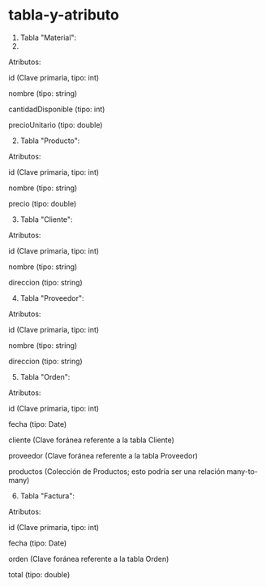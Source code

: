 # tabla-y-atributo

1) Tabla "Material":
2) 
Atributos:

id (Clave primaria, tipo: int)

nombre (tipo: string)

cantidadDisponible (tipo: int)

precioUnitario (tipo: double)

2) Tabla "Producto":

Atributos:

id (Clave primaria, tipo: int)

nombre (tipo: string)

precio (tipo: double)

3) Tabla "Cliente":

Atributos:

id (Clave primaria, tipo: int)

nombre (tipo: string)

direccion (tipo: string)

4) Tabla "Proveedor":

Atributos:

id (Clave primaria, tipo: int)

nombre (tipo: string)

direccion (tipo: string)

5) Tabla "Orden":

Atributos:

id (Clave primaria, tipo: int)

fecha (tipo: Date)

cliente (Clave foránea referente a la tabla Cliente)

proveedor (Clave foránea referente a la tabla Proveedor)

productos (Colección de Productos; esto podría ser una relación many-to-many)

6) Tabla "Factura":

Atributos:

id (Clave primaria, tipo: int)

fecha (tipo: Date)

orden (Clave foránea referente a la tabla Orden)

total (tipo: double)
